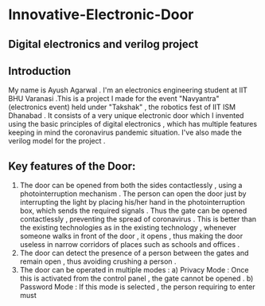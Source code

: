 # Innovative-Electronic-Door
## Digital electronics and verilog project
## Introduction
My name is Ayush Agarwal . I'm an electronics engineering student at IIT BHU Varanasi .This is a project I made for the event "Navyantra" (electronics event) held under "Takshak" , the robotics fest of IIT ISM Dhanabad . It consists of a very unique electronic door which I invented using the basic principles of digital electronics , which has multiple features keeping in mind the coronavirus pandemic situation. I've also made the verilog model for the project .
## Key features of the Door:
1. The door can be opened from both the sides contactlessly , using a photointerruption mechanism . The person can open the door just by interrupting the light by placing his/her hand in the photointerruption box, which sends the required signals . Thus the gate can be opened contactlessly , preventing the spread of coronavirus . This is better than the existing technologies as in the existing technology , whenever someone walks in front of the door , it opens , thus making the door useless in narrow corridors of places such as schools and offices . 
2. The door can detect the presence of a person between the gates and remain open , thus avoiding crushing a person . 
3. The door can be operated in multiple modes :
a) Privacy Mode : Once this is activated from the control panel , the gate cannot be opened .
b) Password Mode : If this mode is selected , the person requiring to enter must 

